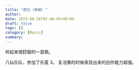 ```yaml
---
title: "吞吐（单曲）"
author:
date: 2023-08-26T02:48:03+08:00
draft: false
tags: []
category: [Music]
summary: 
---
```


听起来很舒服的一首歌。

八仙乐队，参加了乐夏 3。 复活赛的时候表现出来的创作能力超强。

